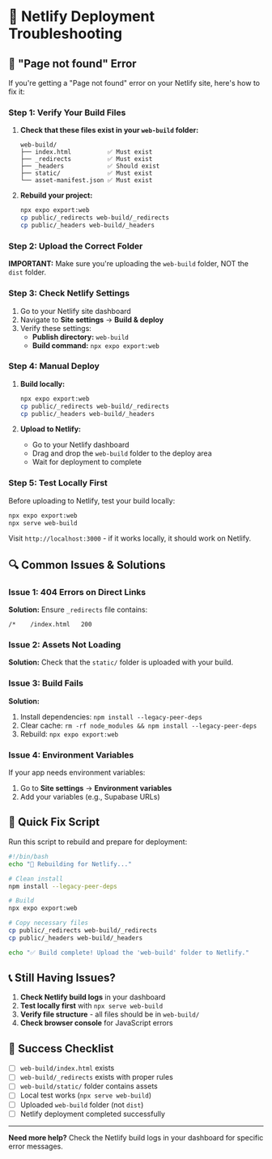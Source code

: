 # 🔧 Netlify Deployment Troubleshooting

## 🚨 "Page not found" Error

If you're getting a "Page not found" error on your Netlify site, here's how to fix it:

### **Step 1: Verify Your Build Files**

1. **Check that these files exist in your `web-build` folder:**
   ```
   web-build/
   ├── index.html          ✅ Must exist
   ├── _redirects          ✅ Must exist
   ├── _headers            ✅ Should exist
   ├── static/             ✅ Must exist
   └── asset-manifest.json ✅ Must exist
   ```

2. **Rebuild your project:**
   ```bash
   npx expo export:web
   cp public/_redirects web-build/_redirects
   cp public/_headers web-build/_headers
   ```

### **Step 2: Upload the Correct Folder**

**IMPORTANT:** Make sure you're uploading the `web-build` folder, NOT the `dist` folder.

### **Step 3: Check Netlify Settings**

1. Go to your Netlify site dashboard
2. Navigate to **Site settings** → **Build & deploy**
3. Verify these settings:
   - **Publish directory:** `web-build`
   - **Build command:** `npx expo export:web`

### **Step 4: Manual Deploy**

1. **Build locally:**
   ```bash
   npx expo export:web
   cp public/_redirects web-build/_redirects
   cp public/_headers web-build/_headers
   ```

2. **Upload to Netlify:**
   - Go to your Netlify dashboard
   - Drag and drop the `web-build` folder to the deploy area
   - Wait for deployment to complete

### **Step 5: Test Locally First**

Before uploading to Netlify, test your build locally:

```bash
npx expo export:web
npx serve web-build
```

Visit `http://localhost:3000` - if it works locally, it should work on Netlify.

## 🔍 Common Issues & Solutions

### **Issue 1: 404 Errors on Direct Links**
**Solution:** Ensure `_redirects` file contains:
```
/*    /index.html   200
```

### **Issue 2: Assets Not Loading**
**Solution:** Check that the `static/` folder is uploaded with your build.

### **Issue 3: Build Fails**
**Solution:** 
1. Install dependencies: `npm install --legacy-peer-deps`
2. Clear cache: `rm -rf node_modules && npm install --legacy-peer-deps`
3. Rebuild: `npx expo export:web`

### **Issue 4: Environment Variables**
If your app needs environment variables:
1. Go to **Site settings** → **Environment variables**
2. Add your variables (e.g., Supabase URLs)

## 🚀 Quick Fix Script

Run this script to rebuild and prepare for deployment:

```bash
#!/bin/bash
echo "🔧 Rebuilding for Netlify..."

# Clean install
npm install --legacy-peer-deps

# Build
npx expo export:web

# Copy necessary files
cp public/_redirects web-build/_redirects
cp public/_headers web-build/_headers

echo "✅ Build complete! Upload the 'web-build' folder to Netlify."
```

## 📞 Still Having Issues?

1. **Check Netlify build logs** in your dashboard
2. **Test locally first** with `npx serve web-build`
3. **Verify file structure** - all files should be in `web-build/`
4. **Check browser console** for JavaScript errors

## 🎯 Success Checklist

- [ ] `web-build/index.html` exists
- [ ] `web-build/_redirects` exists with proper rules
- [ ] `web-build/static/` folder contains assets
- [ ] Local test works (`npx serve web-build`)
- [ ] Uploaded `web-build` folder (not `dist`)
- [ ] Netlify deployment completed successfully

---

**Need more help?** Check the Netlify build logs in your dashboard for specific error messages. 